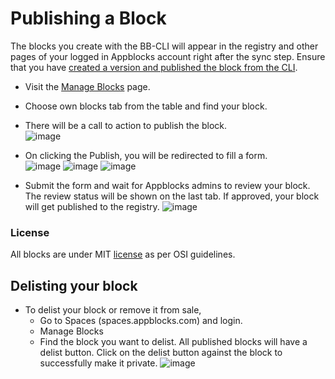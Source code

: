# Publishing a Block

The blocks you create with the BB-CLI will appear in the registry and other pages of your logged in Appblocks account right after the sync step. 
Ensure that you have [created a version and published the block from the CLI](https://docs.appblocks.com/docs/CLI/commands). 

* Visit the [Manage Blocks](https://docs.appblocks.com/docs/Platform%20Features/Sales%20and%20Purchases/Manage%20Blocks) page.
* Choose own blocks tab from the table and find your block.
* There will be a call to action to publish the block.  
![image](https://github.com/appblocks-hub/docs/assets/33730398/a5015142-b854-49eb-8cf5-42f50dc6769d)
* On clicking the Publish, you will be redirected to fill a form.  
![image](https://github.com/appblocks-hub/docs/assets/33730398/c24339fe-a817-4ba9-bab4-a95c6f57616d)
![image](https://github.com/appblocks-hub/docs/assets/33730398/de18f146-d716-4235-90ab-8cecbd19c1c4)
![image](https://github.com/appblocks-hub/docs/assets/33730398/20a1ad8c-1389-45cf-b94e-7ad02cebb764)

* Submit the form and wait for Appblocks admins to review your block. The review status will be shown on the last tab. If approved, your block will get published to the registry.
    ![image](https://github.com/appblocks-hub/docs/assets/33730398/9c07a131-ca3e-40fa-a5bb-4b6984e4896e) 

<!-- If rejected, the admins will give the reason why. Make necessary changes and try again.-->

### License
All blocks are under MIT [license](https://docs.appblocks.com/docs/Platform%20Features/Sales%20and%20Purchases/License%20for%20free%20blocks) as per OSI guidelines.
   
## Delisting your block
* To delist your block or remove it from sale, 
   * Go to Spaces (spaces.appblocks.com) and login.
   * Manage Blocks
   * Find the block you want to delist. All published blocks will have a delist button. Click on the delist button against the block to successfully make it private.
    ![image](https://github.com/appblocks-hub/docs/assets/33730398/94373979-8696-4ad7-b1d2-09828669e7d4)



   


    
    
    
     

    
    
